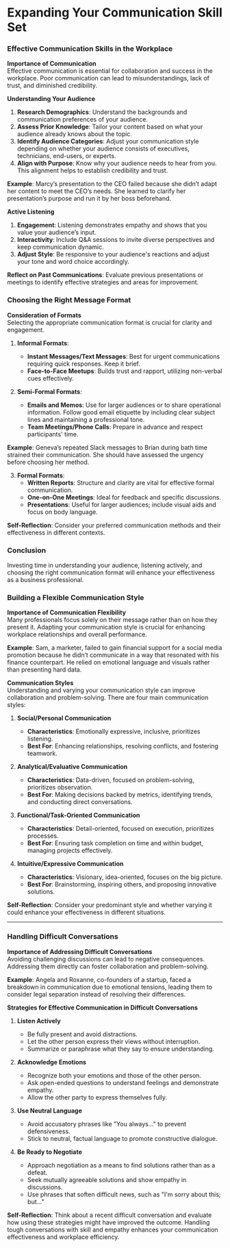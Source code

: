 # Expanding Your Communication Skill Set

### Effective Communication Skills in the Workplace

**Importance of Communication**  
Effective communication is essential for collaboration and success in the workplace. Poor communication can lead to misunderstandings, lack of trust, and diminished credibility.

**Understanding Your Audience**  
1. **Research Demographics**: Understand the backgrounds and communication preferences of your audience.
2. **Assess Prior Knowledge**: Tailor your content based on what your audience already knows about the topic.
3. **Identify Audience Categories**: Adjust your communication style depending on whether your audience consists of executives, technicians, end-users, or experts.
4. **Align with Purpose**: Know why your audience needs to hear from you. This alignment helps to establish credibility and trust.

**Example**: Marcy’s presentation to the CEO failed because she didn’t adapt her content to meet the CEO’s needs. She learned to clarify her presentation’s purpose and run it by her boss beforehand.

**Active Listening**  
1. **Engagement**: Listening demonstrates empathy and shows that you value your audience’s input.
2. **Interactivity**: Include Q&A sessions to invite diverse perspectives and keep communication dynamic.
3. **Adjust Style**: Be responsive to your audience's reactions and adjust your tone and word choice accordingly.

**Reflect on Past Communications**: Evaluate previous presentations or meetings to identify effective strategies and areas for improvement.

### Choosing the Right Message Format

**Consideration of Formats**  
Selecting the appropriate communication format is crucial for clarity and engagement.

1. **Informal Formats**:
   - **Instant Messages/Text Messages**: Best for urgent communications requiring quick responses. Keep it brief.
   - **Face-to-Face Meetups**: Builds trust and rapport, utilizing non-verbal cues effectively.

2. **Semi-Formal Formats**:
   - **Emails and Memos**: Use for larger audiences or to share operational information. Follow good email etiquette by including clear subject lines and maintaining a professional tone.
   - **Team Meetings/Phone Calls**: Prepare in advance and respect participants' time.

**Example**: Geneva’s repeated Slack messages to Brian during bath time strained their communication. She should have assessed the urgency before choosing her method.

3. **Formal Formats**:
   - **Written Reports**: Structure and clarity are vital for effective formal communication.
   - **One-on-One Meetings**: Ideal for feedback and specific discussions.
   - **Presentations**: Useful for larger audiences; include visual aids and focus on body language.

**Self-Reflection**: Consider your preferred communication methods and their effectiveness in different contexts. 

### Conclusion  
Investing time in understanding your audience, listening actively, and choosing the right communication format will enhance your effectiveness as a business professional.

### Building a Flexible Communication Style

**Importance of Communication Flexibility**  
Many professionals focus solely on their message rather than on how they present it. Adapting your communication style is crucial for enhancing workplace relationships and overall performance.

**Example**: Sam, a marketer, failed to gain financial support for a social media promotion because he didn’t communicate in a way that resonated with his finance counterpart. He relied on emotional language and visuals rather than presenting hard data.

**Communication Styles**  
Understanding and varying your communication style can improve collaboration and problem-solving. There are four main communication styles:

1. **Social/Personal Communication**  
   - **Characteristics**: Emotionally expressive, inclusive, prioritizes listening.
   - **Best For**: Enhancing relationships, resolving conflicts, and fostering teamwork.

2. **Analytical/Evaluative Communication**  
   - **Characteristics**: Data-driven, focused on problem-solving, prioritizes observation.
   - **Best For**: Making decisions backed by metrics, identifying trends, and conducting direct conversations.

3. **Functional/Task-Oriented Communication**  
   - **Characteristics**: Detail-oriented, focused on execution, prioritizes processes.
   - **Best For**: Ensuring task completion on time and within budget, managing projects effectively.

4. **Intuitive/Expressive Communication**  
   - **Characteristics**: Visionary, idea-oriented, focuses on the big picture.
   - **Best For**: Brainstorming, inspiring others, and proposing innovative solutions.

**Self-Reflection**: Consider your predominant style and whether varying it could enhance your effectiveness in different situations.

---

### Handling Difficult Conversations

**Importance of Addressing Difficult Conversations**  
Avoiding challenging discussions can lead to negative consequences. Addressing them directly can foster collaboration and problem-solving.

**Example**: Angela and Roxanne, co-founders of a startup, faced a breakdown in communication due to emotional tensions, leading them to consider legal separation instead of resolving their differences.

**Strategies for Effective Communication in Difficult Conversations**  

1. **Listen Actively**  
   - Be fully present and avoid distractions.
   - Let the other person express their views without interruption.
   - Summarize or paraphrase what they say to ensure understanding.

2. **Acknowledge Emotions**  
   - Recognize both your emotions and those of the other person.
   - Ask open-ended questions to understand feelings and demonstrate empathy.
   - Allow the other party to express themselves fully.

3. **Use Neutral Language**  
   - Avoid accusatory phrases like "You always..." to prevent defensiveness.
   - Stick to neutral, factual language to promote constructive dialogue.

4. **Be Ready to Negotiate**  
   - Approach negotiation as a means to find solutions rather than as a defeat.
   - Seek mutually agreeable solutions and show empathy in discussions.
   - Use phrases that soften difficult news, such as "I'm sorry about this; but..."

**Self-Reflection**: Think about a recent difficult conversation and evaluate how using these strategies might have improved the outcome. Handling tough conversations with skill and empathy enhances your communication effectiveness and workplace efficiency.